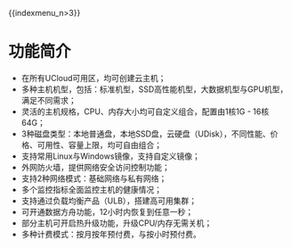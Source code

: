 {{indexmenu_n>3}}

# 功能简介

  - 在所有UCloud可用区，均可创建云主机；
  - 多种主机机型，包括：标准机型，SSD高性能机型，大数据机型与GPU机型，满足不同需求；
  - 灵活的主机规格，CPU、内存大小均可自定义组合，配置由1核1G - 16核64G；
  - 3种磁盘类型：本地普通盘，本地SSD盘，云硬盘（UDisk），不同性能、价格、可用性、容量上限，均可自由组合；
  - 支持常用Linux与Windows镜像，支持自定义镜像；
  - 外网防火墙，提供网络安全访问控制功能；
  - 支持2种网络模式：基础网络与私有网络；
  - 多个监控指标全面监控主机的健康情况；
  - 支持通过负载均衡产品（ULB），搭建高可用集群；
  - 可开通数据方舟功能，12小时内恢复到任意一秒；
  - 部分主机可开启热升级功能，升级CPU/内存无需关机；
  - 多种计费模式：按月按年预付费，与按小时预付费。
